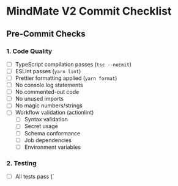 # MindMate V2 Commit Checklist

## Pre-Commit Checks

### 1. Code Quality
- [ ] TypeScript compilation passes (`tsc --noEmit`)
- [ ] ESLint passes (`yarn lint`)
- [ ] Prettier formatting applied (`yarn format`)
- [ ] No console.log statements
- [ ] No commented-out code
- [ ] No unused imports
- [ ] No magic numbers/strings
- [ ] Workflow validation (actionlint)
  - [ ] Syntax validation
  - [ ] Secret usage
  - [ ] Schema conformance
  - [ ] Job dependencies
  - [ ] Environment variables

### 2. Testing
- [ ] All tests pass (`